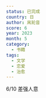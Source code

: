 ```yaml
---
status: 已完成
country: 日
author: 凩轮音
score: 6
year: 2023
month: 5
category:
  - 书籍
tags:
  - 文学
  - 恋爱
  - 治愈
---
```

6/10 差强人意
